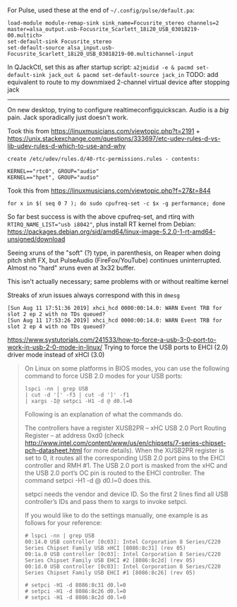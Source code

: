 For Pulse, used these at the end of `~/.config/pulse/default.pa`:

```
load-module module-remap-sink sink_name=Focusrite_stereo channels=2 master=alsa_output.usb-Focusrite_Scarlett_18i20_USB_03018219-00.multich>
set-default-sink Focusrite_stereo
set-default-source alsa_input.usb-Focusrite_Scarlett_18i20_USB_03018219-00.multichannel-input
```

In QJackCtl, set this as after startup script: `a2jmidid -e & pacmd set-default-sink jack_out & pacmd set-default-source jack_in`  TODO: add equivalent to route to my downmixed 2-channel virtual device after stopping jack

----

On new desktop, trying to configure realtimeconfigquickscan. Audio is a *big* pain. Jack sporadically just doesn't work.


Took this from https://linuxmusicians.com/viewtopic.php?t=2191 + https://unix.stackexchange.com/questions/333697/etc-udev-rules-d-vs-lib-udev-rules-d-which-to-use-and-why
```
create /etc/udev/rules.d/40-rtc-permissions.rules - contents:

KERNEL=="rtc0", GROUP="audio"
KERNEL=="hpet", GROUP="audio"
```

Took this from https://linuxmusicians.com/viewtopic.php?f=27&t=844
```
for x in $( seq 0 7 ); do sudo cpufreq-set -c $x -g performance; done
```


So far best success is with the above cpufreq-set, and rtirq with `RTIRQ_NAME_LIST="usb i8042"`, plus install RT kernel from Debian: https://packages.debian.org/sid/amd64/linux-image-5.2.0-1-rt-amd64-unsigned/download

Seeing xruns of the "soft" (?) type, in parenthesis, on Reaper when doing pitch shift FX, but PulseAudio (FireFox/YouTube) continues uninterrupted. Almost no "hard" xruns even at 3x32 buffer.


This isn't actually necessary; same problems with or without realtime kernel

Streaks of xrun issues always correspond with this in `dmesg`
```
[Sun Aug 11 17:51:36 2019] xhci_hcd 0000:00:14.0: WARN Event TRB for slot 2 ep 2 with no TDs queued?
[Sun Aug 11 17:53:26 2019] xhci_hcd 0000:00:14.0: WARN Event TRB for slot 2 ep 4 with no TDs queued?
```




https://www.systutorials.com/241533/how-to-force-a-usb-3-0-port-to-work-in-usb-2-0-mode-in-linux/
Trying to force the USB ports to EHCI (2.0) driver mode instead of xHCI (3.0)
>On Linux on some platforms in BIOS modes, you can use the following command to force USB 2.0 modes for your USB ports:
>```
>lspci -nn | grep USB 
>| cut -d '[' -f3 | cut -d ']' -f1 
>| xargs -I@ setpci -H1 -d @ d0.l=0
>```
>Following is an explanation of what the commands do.
>
>The controllers have a register XUSB2PR – xHC USB 2.0 Port Routing Register – at address 0xd0 (check http://www.intel.com/content/www/us/en/chipsets/7-series-chipset-pch-datasheet.html for more details). When the XUSB2PR register is set to 0, it routes all the corresponding USB 2.0 port pins to the EHCI controller and RMH #1. The USB 2.0 port is masked from the xHC and the USB 2.0 port’s OC pin is routed to the EHCI controller. The command setpci -H1 -d @ d0.l=0 does this.
>
>setpci needs the vendor and device ID. So the first 2 lines find all USB controller’s IDs and pass them to xargs to invoke setpci.
>
>If you would like to do the settings manually, one example is as follows for your reference:
>```
># lspci -nn | grep USB
>00:14.0 USB controller [0c03]: Intel Corporation 8 Series/C220 Series Chipset Family USB xHCI [8086:8c31] (rev 05)
>00:1a.0 USB controller [0c03]: Intel Corporation 8 Series/C220 Series Chipset Family USB EHCI #2 [8086:8c2d] (rev 05)
>00:1d.0 USB controller [0c03]: Intel Corporation 8 Series/C220 Series Chipset Family USB EHCI #1 [8086:8c26] (rev 05)
>
># setpci -H1 -d 8086:8c31 d0.l=0
># setpci -H1 -d 8086:8c26 d0.l=0
># setpci -H1 -d 8086:8c2d d0.l=0
>```
